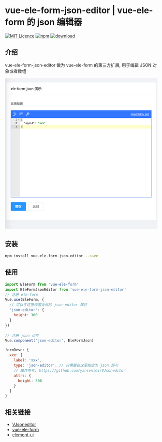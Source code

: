 # vue-ele-form-json-editor | vue-ele-form 的 json 编辑器

[![MIT Licence](https://badges.frapsoft.com/os/mit/mit.svg)](https://opensource.org/licenses/mit-license.php)
[![npm](https://img.shields.io/npm/v/vue-ele-form-json-editor.svg)](https://www.npmjs.com/package/vue-ele-form-json-editor)
[![download](https://img.shields.io/npm/dw/vue-ele-form-json-editor.svg)](https://npmcharts.com/compare/vue-ele-form-json-editor?minimal=true)

## 介绍

vue-ele-form-json-editor 做为 vue-ele-form 的第三方扩展, 用于编辑 JSON 对象或者数组

![image](https://raw.githubusercontent.com/dream2023/images/master/WX20190707-214144.jcnnyvdjz.png)

## 安装

```bash
npm install vue-ele-form-json-editor --save
```

## 使用

```js
import EleForm from 'vue-ele-form'
import EleFormJsonEditor from 'vue-ele-form-json-editor'
// 注册 ele-form
Vue.use(EleForm, {
  // 可以在这里设置全局的 json-editor 属性
  'json-editor': {
    height: 300
  }
})

// 注册 json 组件
Vue.component('json-editor', EleFormJson)
```

```js
formDesc: {
  xxx: {
    label: 'xxx',
    type: 'json-editor', // 只需要在这里指定为 json 即可
    // 属性参考: https://github.com/yansenlei/VJsoneditor
    attrs: {
      height: 300
    }
  }
}
```

## 相关链接

- [VJsoneditor](https://github.com/yansenlei/VJsoneditor)
- [vue-ele-form](https://github.com/dream2023/vue-ele-form)
- [element-ui](http://element-cn.eleme.io)
